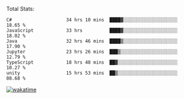 Total Stats:
<!--START_SECTION:waka-->

```text
C#                    34 hrs 10 mins  ████▓░░░░░░░░░░░░░░░░░░░░   18.65 %
JavaScript            33 hrs          ████▓░░░░░░░░░░░░░░░░░░░░   18.02 %
Java                  32 hrs 46 mins  ████▒░░░░░░░░░░░░░░░░░░░░   17.90 %
Jupyter               23 hrs 26 mins  ███▒░░░░░░░░░░░░░░░░░░░░░   12.79 %
TypeScript            18 hrs 48 mins  ██▓░░░░░░░░░░░░░░░░░░░░░░   10.27 %
unity                 15 hrs 53 mins  ██▒░░░░░░░░░░░░░░░░░░░░░░   08.68 %
```

<!--END_SECTION:waka-->

[![wakatime](https://wakatime.com/badge/user/d6a1e036-2153-43d6-9604-0dce67457b7f.svg)](https://wakatime.com/@d6a1e036-2153-43d6-9604-0dce67457b7f)
